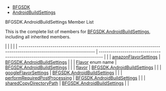   - [BFGSDK](namespace_b_f_g_s_d_k.html)
  - [AndroidBuildSettings](class_b_f_g_s_d_k_1_1_android_build_settings.html)

BFGSDK.AndroidBuildSettings Member List

This is the complete list of members for
[BFGSDK.AndroidBuildSettings](class_b_f_g_s_d_k_1_1_android_build_settings.html),
including all inherited members.

|                                                                                                                      |                                                                                  |  |
| -------------------------------------------------------------------------------------------------------------------- | -------------------------------------------------------------------------------- |  |
| [amazonFlavorSettings](class_b_f_g_s_d_k_1_1_android_build_settings.html#a745bc2c3d433c6dc3ec9bcf891fd9fb6)          | [BFGSDK.AndroidBuildSettings](class_b_f_g_s_d_k_1_1_android_build_settings.html) |  |
| [Flavor](class_b_f_g_s_d_k_1_1_android_build_settings.html#af6efca103e5e27caf97004e756f4de84) enum name              | [BFGSDK.AndroidBuildSettings](class_b_f_g_s_d_k_1_1_android_build_settings.html) |  |
| [flavor](class_b_f_g_s_d_k_1_1_android_build_settings.html#aaafa5db5ec1890429560a9b37a9f5ead)                        | [BFGSDK.AndroidBuildSettings](class_b_f_g_s_d_k_1_1_android_build_settings.html) |  |
| [googleFlavorSettings](class_b_f_g_s_d_k_1_1_android_build_settings.html#a80bcb0eb8b88b7a2c36f9aa57df522c5)          | [BFGSDK.AndroidBuildSettings](class_b_f_g_s_d_k_1_1_android_build_settings.html) |  |
| [performRequiredPostProcessing](class_b_f_g_s_d_k_1_1_android_build_settings.html#a9777d45200988bbf690ebdf5a8ced2a8) | [BFGSDK.AndroidBuildSettings](class_b_f_g_s_d_k_1_1_android_build_settings.html) |  |
| [sharedCopyDirectoryPath](class_b_f_g_s_d_k_1_1_android_build_settings.html#a604e3b274f4785522637451def41982e)       | [BFGSDK.AndroidBuildSettings](class_b_f_g_s_d_k_1_1_android_build_settings.html) |  |
